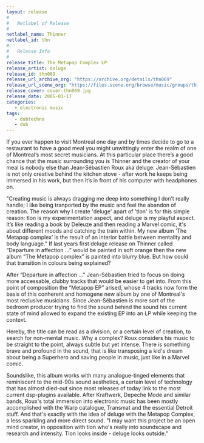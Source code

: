 ```yaml
---
layout: release
#
#   Netlabel of Release
#
netlabel_name: Thinner
netlabel_id: thn
#
#   Release Info
#
release_title: The Metapop Complex LP
release_artist: deluge
release_id: thn069
release_url_archive_org: "https://archive.org/details/thn069"
release_url_scene_org: "https://files.scene.org/browse/music/groups/thinner/zip/"
release_cover: cover-thn069.jpg
release_date: 2005-01-17
categories:
   - electronic music
tags:
   - dubtechno
   - dub
---
```

If you ever happen to visit Montreal one day and by times 
decide to go to a restaurant to have a good meal you might 
unwittingly enter the realm of one of Montreal’s most secret 
musicians. At this particular place there’s a good chance that 
the music surrounding you is Thinner and the creator of your 
meal is nobody else than Jean-Sébastien Roux aka deluge. 
Jean-Sébastien is not only creative behind the kitchen stove - 
after work he keeps being immersed in his work, but then it’s 
in front of his computer with headphones on.

"Creating music is always dragging me deep into something I 
don’t really handle; I like being tranported by the music and 
feel the abandon of creation. The reason why I create 'deluge' 
apart of 'tlon' is for this simple reason: tlon is my 
experimentation aspect, and deluge is my playful aspect. It’s 
like reading a book by Deleuze and then reading a Marvel comic, 
it's about different moods and catching the train within. My 
new album ‘The Metapop complex’ is the result of an interior 
battle between mentality and body language." If last years 
first deluge release on Thinner called “Departure in 
affection …” would be painted in soft orange then the new 
album “The Metapop complex” is painted into blurry blue. But 
how could that transition in colours being explained? 

After “Departure in affection …” Jean-Sébastien tried to focus 
on doing more accessable, clubby tracks that would be easier 
to get into. From this point of composition the “Metapop EP” 
arised, whose 4 tracks now form the basis of this conherent 
and homogene new album by one of Montreal's most reclusive 
musicians. Since Jean-Sébastien is more sort of the bedroom 
producer trying to find the sound behind the sound his current 
state of mind allowed to expand the existing EP into an LP 
while keeping the context. 

Hereby, the title can be read as a division, or a certain level 
of creation, to search for non-mental music. Why a complex? 
Roux considers his music to be straight to the point, always 
subtle but yet intense. There is something brave and profound 
in the sound, that is like transposing a kid's dream about 
being a Superhero and saving people in music, just like in a 
Marvel comic.

Soundslike, this album works with many analogue-tinged elements 
that reminiscent to the mid-90s sound aesthetics, a certain 
level of technology that has almost died-out since most 
releases of today link to the most current dsp-plugins 
available. After Kraftwerk, Depeche Mode and similar bands, 
Roux's total immersion into electronic music has been mostly 
accomplished with the Warp catalogue, Transmat and the 
essential Detroit stuff. And that's exactly with the idea of 
deluge with the Metapop Complex, a less sparkling and more 
direct sound. "I may want this project be an open mind creator, 
in opposition with tlon who's really into soundscape and 
research and intensity. Tlon looks inside - deluge looks 
outside."